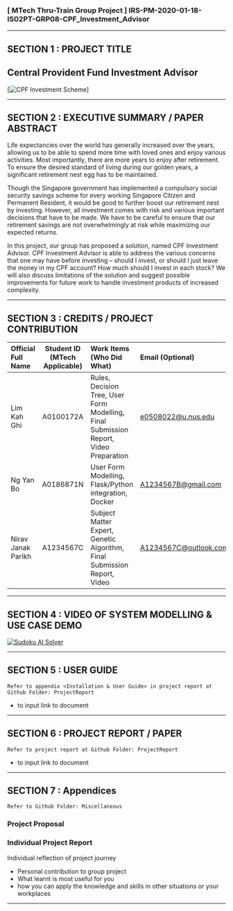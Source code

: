 ### [ MTech Thru-Train Group Project ] IRS-PM-2020-01-18-IS02PT-GRP08-CPF_Investment_Advisor

---

## SECTION 1 : PROJECT TITLE
## Central Provident Fund Investment Advisor
[![CPF Investment Scheme](https://dollarsandsense.sg/wp-content/uploads/2019/09/cpfis-beginner-guide-header.png)]

---

## SECTION 2 : EXECUTIVE SUMMARY / PAPER ABSTRACT
Life expectancies over the world has generally increased over the years, allowing us to be able to spend more time with loved ones and enjoy various activities. Most importantly, there are more years to enjoy after retirement. To ensure the desired standard of living during our golden years, a significant retirement nest egg has to be maintained. 

Though the Singapore government has implemented a compulsory social security savings scheme for every working Singapore Citizen and Permanent Resident, it would be good to further boost our retirement nest by investing.
However, all investment comes with risk and various important decisions that have to be made. We have to be careful to ensure that our retirement savings are not overwhelmingly at risk while maximizing our expected returns. 

In this project, our group has proposed a solution, named CPF Investment Advisor. CPF Investment Advisor is able to address the various concerns that one may have before investing – should I invest, or should I just leave the money in my CPF account? How much should I invest in each stock? We will also discuss limitations of the solution and suggest possible improvements for future work to handle investment products of increased complexity.


---

## SECTION 3 : CREDITS / PROJECT CONTRIBUTION

| Official Full Name  | Student ID (MTech Applicable)  | Work Items (Who Did What) | Email (Optional) |
| :------------ |:---------------:| :-----| :-----|
| Lim Kah Ghi | A0100172A | Rules, Decision Tree, User Form Modelling, Final Submission Report, Video Preparation | e0508022@u.nus.edu |
| Ng Yan Bo | A0186871N | User Form Modelling, Flask/Python integration, Docker | A1234567B@gmail.com |
| Nirav Janak Parikh | A1234567C | Subject Matter Expert, Genetic Algorithm, Final Submission Report, Video | A1234567C@outlook.com |


---

## SECTION 4 : VIDEO OF SYSTEM MODELLING & USE CASE DEMO

[![Sudoku AI Solver](http://img.youtube.com/vi/-AiYLUjP6o8/0.jpg)](https://youtu.be/-AiYLUjP6o8 "Sudoku AI Solver")


---

## SECTION 5 : USER GUIDE

`Refer to appendix <Installation & User Guide> in project report at Github Folder: ProjectReport`

* to input link to document

---
## SECTION 6 : PROJECT REPORT / PAPER

`Refer to project report at Github Folder: ProjectReport`

* to input link to document


---
## SECTION 7 : Appendices

`Refer to Github Folder: Miscellaneous`

### Project Proposal

### Individual Project Report
Individual reflection of project journey
* Personal contribution to group project
* What learnt is most useful for you
* how you can apply the knowledge and skills in other situations or your workplaces

---

